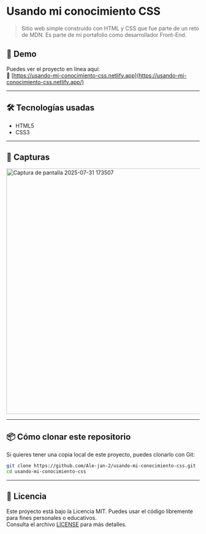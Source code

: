 # Usando mi conocimiento CSS

> Sitio web simple construido con HTML y CSS que fue parte de un reto de MDN. Es parte de mi portafolio como desarrollador Front-End.


## 🚀 Demo

Puedes ver el proyecto en línea aquí:  
🔗 [https://usando-mi-conocimiento-css.netlify.app](https://usando-mi-conocimiento-css.netlify.app/)

---

## 🛠️ Tecnologías usadas

- HTML5
- CSS3

---

## 📸 Capturas

<img width="1366" height="640" alt="Captura de pantalla 2025-07-31 173507" src="https://github.com/user-attachments/assets/03c49474-f930-4a66-8c60-f099f5a631db"/>

---

## 📦 Cómo clonar este repositorio

Si quieres tener una copia local de este proyecto, puedes clonarlo con Git:

```bash
git clone https://github.com/Ale-jan-2/usando-mi-conocimiento-css.git
cd usando-mi-conocimiento-css
```
---

## 📄 Licencia

Este proyecto está bajo la Licencia MIT. Puedes usar el código libremente para fines personales o educativos.  
Consulta el archivo [LICENSE](LICENSE) para más detalles.
